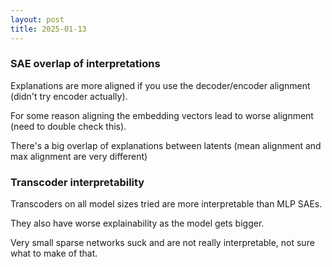 ```yaml
---
layout: post
title: 2025-01-13
---
```



### SAE overlap of interpretations

Explanations are more aligned if you use the decoder/encoder alignment (didn't try encoder actually). 

For some reason aligning the embedding vectors lead to worse alignment (need to double check this). 

There's a big overlap of explanations between latents (mean alignment and max alignment are very different)

### Transcoder interpretability 

Transcoders on all model sizes tried are more interpretable than MLP SAEs.

They also have worse explainability as the model gets bigger. 

Very small sparse networks suck and are not really interpretable, not sure what to make of that.



